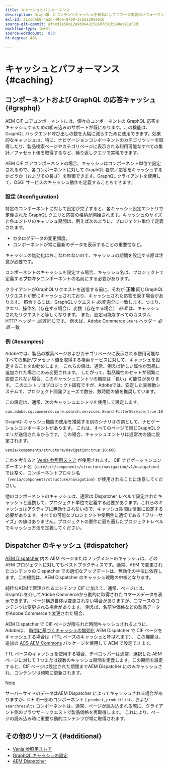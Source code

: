 ```yaml
---
title: キャッシュとパフォーマンス
description: GraphQL とコンテンツキャッシュを有効にしてコマース実装のパフォーマンス最適化に利用できる様々な設定について説明します。
exl-id: 21ccdab8-4a2d-49ce-8700-2cbe129debc6
source-git-commit: afbcd1e50a12a9b0642c586d7d81bb90ea91a58d
workflow-type: tm+mt
source-wordcount: '838'
ht-degree: 48%

---
```


# キャッシュとパフォーマンス {#caching}

## コンポーネントおよび GraphQL の応答キャッシュ {#graphql}

AEM CIF コアコンポーネントには、個々のコンポーネントの GraphQL 応答をキャッシュするための組み込みのサポートが既にあります。この機能は、GraphQL バックエンド呼び出しの数を大幅に減らすために使用できます。効果的なキャッシュは、特に、ナビゲーションコンポーネントのカテゴリツリーを取得したり、製品検索ページやカテゴリページに表示される利用可能なすべての集計／ファセット値を取得するなど、繰り返しクエリで実現できます。

AEM CIF コアコンポーネントの場合、キャッシュはコンポーネント単位で設定されるので、各コンポーネントに対して GraphQL 要求／応答をキャッシュするかどうか（およびその長さ）を制御できます。GraphQL クライアントを使用して、OSGi サービスのキャッシュ動作を定義することもできます。

### 設定 {#configuration}

特定のコンポーネントに対して設定が完了すると、各キャッシュ設定エントリで定義された GraphQL クエリと応答の格納が開始されます。キャッシュのサイズと各エントリのキャッシュ期間は、例えば次のように、プロジェクト単位で定義されます。

* カタログデータの変更頻度。
* コンポーネントが常に最新のデータを表示することの重要性など。

キャッシュの無効化はおこなわれないので、キャッシュの期間を設定する際は注意が必要です。

コンポーネントのキャッシュを設定する場合、キャッシュ名は、プロジェクトで定義する&#x200B;**プロキシ**&#x200B;コンポーネントの名前にする必要があります。

クライアントがGraphQLリクエストを送信する前に、それが **正確** 同じGraphQLリクエストが既にキャッシュされており、キャッシュされた応答を返す場合があります。 照合するには、GraphQLリクエスト _必須_ 完全に一致します。つまり、クエリ、操作名（存在する場合）、変数（存在する場合） _必須_ は、キャッシュされたリクエストと等しくなります。 また、設定可能なすべてのカスタム HTTP ヘッダー _必須_ 同じです。 例えば、Adobe Commerce `Store` ヘッダー _必須_ 一致

### 例 {#examples}

Adobeでは、製品の検索ページおよびカテゴリページに表示される使用可能なすべての集計/ファセット値を取得する検索サービスに対して、キャッシュを設定することをお勧めします。 これらの値は、通常、例えば新しい属性が製品に追加された場合にのみ変更されます。 したがって、製品属性のセットが頻繁に変更されない場合、このキャッシュエントリの期間は「長い」可能性があります。 このエントリはプロジェクト固有ですが、Adobeでは、安定した実稼動システムで、プロジェクト開発フェーズで数分、数時間の値を推奨しています。

この設定は、通常、次のキャッシュエントリを使用して設定します。

```
com.adobe.cq.commerce.core.search.services.SearchFilterService:true:10:3600
```

GraphQl キャッシュ機能の使用を推奨する別のシナリオの例として、ナビゲーションコンポーネントがあります。 これは、すべてのページで同じGraphQLクエリが送信されるからです。 この場合、キャッシュエントリは通常次の値に設定されます。

```
venia/components/structure/navigation:true:10:600
```

これを考えると [Venia 参照用ストア](https://github.com/adobe/aem-cif-guides-venia) が使用されます。 CIF ナビゲーションコンポーネント名（`core/cif/components/structure/navigation/v1/navigation`）では&#x200B;**なく**、コンポーネントプロキシ名（`venia/components/structure/navigation`）が使用されることに注意してください。

他のコンポーネントのキャッシュは、通常は Dispatcher レベルで設定されたキャッシュと連携して、プロジェクト単位で定義する必要があります。これらのキャッシュはアクティブに無効化されないので、キャッシュ期間は慎重に設定する必要があります。すべての可能なプロジェクトや使用例に適切である「フリーサイズ」の値はありません。プロジェクトの要件に最も適したプロジェクトレベルでキャッシュ方法を定義してください。

## Dispatcher のキャッシュ {#dispatcher}

[AEM Dispatcher](https://experienceleague.adobe.com/docs/experience-manager-dispatcher/using/dispatcher.html?lang=ja) 内の AEM ページまたはフラグメントのキャッシュは、どの AEM プロジェクトに対してもベストプラクティスです。通常、AEM で変更されたコンテンツの Dispatcher での適切なアップデートは、無効化の手法に依存します。この機能は、AEM Dispatcher のキャッシュ戦略の中核となります。

純粋なAEMで管理されるコンテンツ CIF に加えて、通常、ページには、GraphQLを介してAdobe Commerceから動的に取得されたコマースデータを表示できます。 ページ構造自体は変更されない場合がありますが、コマースのコンテンツは変更される場合があります。 例えば、名前や価格などの製品データがAdobe Commerceで変更された場合、

AEM Dispatcher で CIF ページが限られた時間キャッシュされるように、Adobeは、 [時間に基づくキャッシュの無効化](https://experienceleague.adobe.com/docs/experience-manager-dispatcher/using/configuring/dispatcher-configuration.html?lang=ja#configuring-time-based-cache-invalidation-enablettl) AEM Dispatcher で CIF ページをキャッシュする場合は（TTL ベースのキャッシュと呼ばれます）、 この機能は、追加の [ACS AEM Commons](https://adobe-consulting-services.github.io/acs-aem-commons/) パッケージを使用して AEM で設定できます。

TTL ベースのキャッシュを使用する場合、デベロッパーは通常、選択した AEM ページに対して 1 つまたは複数のキャッシュ期間を定義します。この期間を設定すると、CIF ページは設定された期間までAEM Dispatcher にのみキャッシュされ、コンテンツは頻繁に更新されます。

>[!NOTE]
>
>サーバーサイドのデータはAEM Dispatcher によってキャッシュされる場合がありますが、CIF の一部のコンポーネント ( `product`, `productlist`、および `searchresults` コンポーネントは、通常、ページが読み込まれる際に、クライアント側のブラウザーリクエストで製品価格を再取得します。 これにより、ページの読み込み時に重要な動的コンテンツが常に取得されます。

## その他のリソース {#additional}

* [Venia 参照用ストア](https://github.com/adobe/aem-cif-guides-venia)
* [GraphQL キャッシュの設定](https://github.com/adobe/commerce-cif-graphql-client#caching)
* [AEM Dispatcher](https://experienceleague.adobe.com/docs/experience-manager-dispatcher/using/dispatcher.html?lang=ja)

